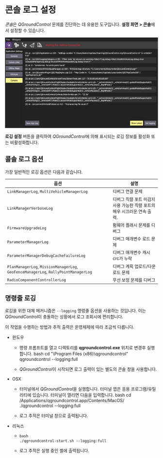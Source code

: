 # 콘솔 로그 설정

*콘솔*은 *QGroundControl* 문제를 진단하는 데 유용한 도구입니다. **설정 화면 > 콘솔**에서 설정할 수 있습니다.

![콘솔 로그](../../../assets/support/Console.jpg)

**로깅 설정** 버튼을 클릭하여 *QGroundControl*에 의해 표시되는 로깅 정보를 활성화 또는 비활성화합니다.

## 콜솔 로그 옵션

가장 일반적인 로깅 옵션은 다음과 같습니다.

| 옵션                                                                                  | 설명                                         |
| ----------------------------------------------------------------------------------- | ------------------------------------------ |
| `LinkManagerLog`, `MultiVehicleManagerLog`                                          | 디버그 연결 문제                                  |
| `LinkManagerVerboseLog`                                                             | 디버그 직렬 포트 미감지 사용 가능한 직렬 포트의 매우 시끄러운 연속 출력. |
| `FirmwareUpgradeLog`                                                                | 펌웨어 플래시 문제를 디버그                            |
| `ParameterManagerLog`                                                               | 디버그 매개변수 로드 문제                             |
| `ParameterManagerDebugCacheFailureLog`                                              | 디버그 매개변수 캐시 crc가 누락                        |
| `PlanManagerLog`, `MissionManagerLog`, `GeoFenceManagerLog`, `RallyPointManagerLog` | 디버그 계획 업로드/다운로드 문제                         |
| `RadioComponentControllerLog`                                                       | 무선 보정 문제를 디버그                              |

## 명령줄 로깅

로깅을 위한 대체 메커니즘은 `--logging` 명령줄 옵션을 사용하는 것입니다. 이는 *QGroundControl*이 충돌하는 상황에서 로그 조회시에 편리합니다.

이 작업을 수행하는 방법과 추적 출력은 운영체제에 따라 조금씩 다릅니다.

* 윈도우 
  * 명령 프롬프트를 열고 디렉토리를 **qgroundcontrol.exe** 위치로 변경후 실행합니다. 
        bash
        cd "\Program Files (x86)\qgroundcontrol"
        qgroundcontrol --logging:full
  
  * *QGroundControl*이 시작되면 로그 출력이 있는 별도의 콘솔 창을 사용합니다.
* OSX 
  * 터미널에서 *QGroundControl*을 실행합니다. 터미널 앱은 응용 프로그램/유틸리티에 있습니다. 터미널이 열리면 다음을 입력합니다. 
        bash
        cd /Applications/qgroundcontrol.app/Contents/MacOS/
        ./qgroundcontrol --logging:full
  
  * 로그 추적은 터미널 창으로 출력됩니다.
* 리눅스 
  *     bash
        ./qgroundcontrol-start.sh --logging:full
  
  * 로그 추적은 실행 중인 셸에 출력됩니다.